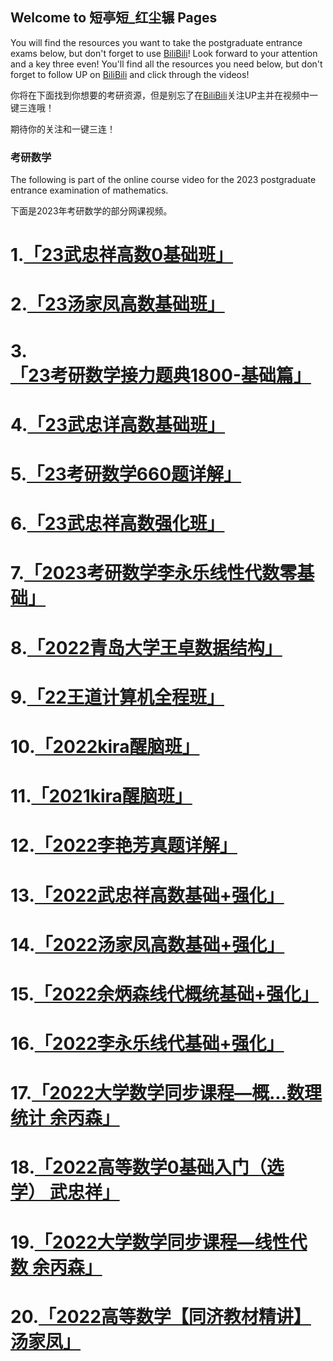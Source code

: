 ## Welcome to 短亭短_红尘辗 Pages

You will find the resources you want to take the postgraduate entrance exams below, but don't forget to use [BiliBili](https://space.bilibili.com/494320446)!
Look forward to your attention and a key three even!
You'll find all the resources you need below, but don't forget to follow UP on [BiliBili](https://space.bilibili.com/494320446) and click through the videos!

你将在下面找到你想要的考研资源，但是别忘了在[BiliBili](https://space.bilibili.com/494320446)关注UP主并在视频中一键三连哦！

期待你的关注和一键三连！

### 考研数学
The following is part of the online course video for the 2023 postgraduate entrance examination of mathematics.

下面是2023年考研数学的部分网课视频。

# 1.[「23武忠祥高数0基础班」](https://www.aliyundrive.com/s/wTSfKPUxfq9)
# 2.[「23汤家凤高数基础班」](https://www.aliyundrive.com/s/kMwnR2vRKo9)
# 3.[「23考研数学接力题典1800-基础篇」](https://www.aliyundrive.com/s/MFCP1VXF4Fw)
# 4.[「23武忠详高数基础班」](https://www.aliyundrive.com/s/SN9XUmjGS29)
# 5.[「23考研数学660题详解」](https://www.aliyundrive.com/s/5mbABneihUQ)
# 6.[「23武忠祥高数强化班」](https://www.aliyundrive.com/s/imX5HUJ8Z3Q)
# 7.[「2023考研数学李永乐线性代数零基础」](https://www.aliyundrive.com/s/SxDaNTgDf6o)
# 8.[「2022青岛大学王卓数据结构」](https://www.aliyundrive.com/s/S2fj1sWi2Aj)
# 9.[「22王道计算机全程班」](https://www.aliyundrive.com/s/fKsmGMDkeNc)
# 10.[「2022kira醒脑班」](https://www.aliyundrive.com/s/nktZwHYnra8)
# 11.[「2021kira醒脑班」](https://www.aliyundrive.com/s/BQVhre8RS5m)
# 12.[「2022李艳芳真题详解」](https://www.aliyundrive.com/s/df7Mv63SxZs)
# 13.[「2022武忠祥高数基础+强化」](https://www.aliyundrive.com/s/Z8gNM1qxwuM)
# 14.[「2022汤家凤高数基础+强化」](https://www.aliyundrive.com/s/ASCZwB2cF6T)
# 15.[「2022余炳森线代概统基础+强化」](https://www.aliyundrive.com/s/sjuX2Bcnw3Y)
# 16.[「2022李永乐线代基础+强化」](https://www.aliyundrive.com/s/a9k7XqLnKyA)
# 17.[「2022大学数学同步课程—概...数理统计 余丙森」](https://www.aliyundrive.com/s/agpiB2vauk2)
# 18.[「2022高等数学0基础入门（选学） 武忠祥」](https://www.aliyundrive.com/s/AAn4Zr6gtsr)
# 19.[「2022大学数学同步课程—线性代数 余丙森」](https://www.aliyundrive.com/s/mjg8aEi3Nr8)
# 20.[「2022高等数学【同济教材精讲】汤家凤」](https://www.aliyundrive.com/s/apBgkELDP5g)
